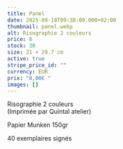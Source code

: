 ```yaml
---
title: Panel
date: 2025-09-18T09:38:00.000+02:00
thumbnail: panel.webp
alt: Risographie 2 couleurs
price: 8
stock: 30
size: 21 × 29.7 cm
active: true
stripe_price_id: ""
currency: EUR
prix: "8,00€ "
images: []
---
```

Risographie 2 couleurs\
(Imprimée par Quintal atelier)

<p class="date mb-0">Papier Munken 150gr</p>
<p class="date mb-3">40 exemplaires signés</p>

